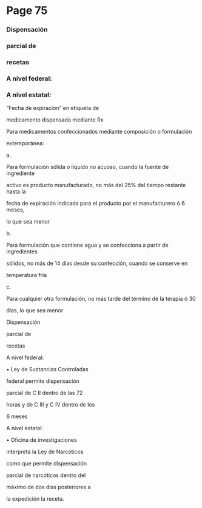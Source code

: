 # Page 75

### Dispensación

### parcial de

### recetas

### A nivel federal:

### A nivel estatal:

“Fecha de expiración” en etiqueta de

medicamento dispensado mediante Rx

Para medicamentos confeccionados mediante composición o formulación

extemporánea:

a.

Para formulación sólida o líquido no acuoso, cuando la fuente de ingrediente

activo es producto manufacturado, no más del 25% del tiempo restante hasta la

fecha de expiración indicada para el producto por el manufacturero ó 6 meses,

lo que sea menor

b.

Para formulación que contiene agua y se confecciona a partir de ingredientes

sólidos, no más de 14 días desde su confección, cuando se conserve en

temperatura fría

c.

Para cualquier otra formulación, no más tarde del término de la terapia ó 30

días, lo que sea menor

Dispensación

parcial de

recetas

A nivel federal:

• Ley de Sustancias Controladas

federal permite dispensación

parcial de C II dentro de las 72

horas y de C III y C IV dentro de los

6 meses

A nivel estatal:

• Oficina de investigaciones

interpreta la Ley de Narcóticos

como que permite dispensación

parcial de narcóticos dentro del

máximo de dos días posteriores a

la expedición la receta.

